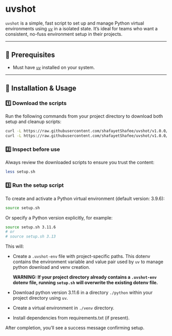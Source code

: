 # uvshot

`uvshot` is a simple, fast script to set up and manage Python virtual environments 
using [`uv`](https://docs.astral.sh/uv/) in a isolated state. It’s ideal for teams who want a consistent, no-fuss environment setup in their projects.

---

## 🧩 Prerequisites

- Must have [`uv`](https://docs.astral.sh/uv/getting-started/installation/) installed on your system.

---

## 🚀 Installation & Usage

### 1️⃣ Download the scripts

Run the following commands from your project directory to download both setup and cleanup scripts:

```bash
curl -L https://raw.githubusercontent.com/shafayetShafee/uvshot/v1.0.0/setup.sh -o setup.sh
curl -L https://raw.githubusercontent.com/shafayetShafee/uvshot/v1.0.0/remove-python.sh -o remove-python.sh
```

### 2️⃣ Inspect before use

Always review the downloaded scripts to ensure you trust the content:

```bash
less setup.sh
```

### 3️⃣ Run the setup script

To create and activate a Python virtual environment (default version: 3.9.6):

```bash
source setup.sh
```

Or specify a Python version explicitly, for example:

```bash
source setup.sh 3.11.6
# or
# source setup.sh 3.13
```

This will:

- Create a `.uvshot-env` file with project-specific paths. This dotenv 
  contains the environment variable and value pair used by `uv` to manage
  python download and venv creation.

  **WARNING: If your project directory already contains a `.uvshot-env` dotenv
  file, running `setup.sh` will overwrite the existing dotenv file.**

- Download python version 3.11.6 in a directory `./python` within your project directory
  using `uv`.

- Create a virtual environment in `./venv` directory.

- Install dependencies from requirements.txt (if present).

After completion, you’ll see a success message confirming setup.


